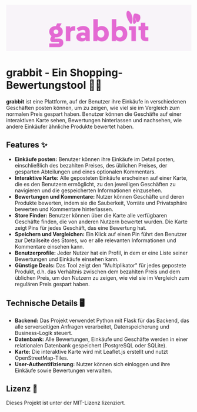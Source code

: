 ![banner where?](https://github.com/czett/grabbit/blob/main/static/img/banner.png)

# grabbit - Ein Shopping-Bewertungstool 🐰🩷

**grabbit** ist eine Plattform, auf der Benutzer ihre Einkäufe in verschiedenen Geschäften posten können, um zu zeigen, wie viel sie im Vergleich zum normalen Preis gespart haben. Benutzer können die Geschäfte auf einer interaktiven Karte sehen, Bewertungen hinterlassen und nachsehen, wie andere Einkäufer ähnliche Produkte bewertet haben.

## Features ✨

- **Einkäufe posten:** Benutzer können ihre Einkäufe im Detail posten, einschließlich des bezahlten Preises, des üblichen Preises, der gesparten Abteilungen und eines optionalen Kommentars.
- **Interaktive Karte:** Alle geposteten Einkäufe erscheinen auf einer Karte, die es den Benutzern ermöglicht, zu den jeweiligen Geschäften zu navigieren und die gespeicherten Informationen einzusehen.
- **Bewertungen und Kommentare:** Nutzer können Geschäfte und deren Produkte bewerten, indem sie die Sauberkeit, Vorräte und Privatsphäre bewerten und Kommentare hinterlassen.
- **Store Finder:** Benutzer können über die Karte alle verfügbaren Geschäfte finden, die von anderen Nutzern bewertet wurden. Die Karte zeigt Pins für jedes Geschäft, das eine Bewertung hat.
- **Speichern und Vergleichen:** Ein Klick auf einen Pin führt den Benutzer zur Detailseite des Stores, wo er alle relevanten Informationen und Kommentare einsehen kann.
- **Benutzerprofile:** Jeder Nutzer hat ein Profil, in dem er eine Liste seiner Bewertungen und Einkäufe einsehen kann.
- **Günstige Deals:** Das Tool zeigt den "Multiplikator" für jedes gepostete Produkt, d.h. das Verhältnis zwischen dem bezahlten Preis und dem üblichen Preis, um den Nutzern zu zeigen, wie viel sie im Vergleich zum regulären Preis gespart haben.

## Technische Details 🖥️

- **Backend:** Das Projekt verwendet Python mit Flask für das Backend, das alle serverseitigen Anfragen verarbeitet, Datenspeicherung und Business-Logik steuert.
- **Datenbank:** Alle Bewertungen, Einkäufe und Geschäfte werden in einer relationalen Datenbank gespeichert (PostgreSQL oder SQLite).
- **Karte:** Die interaktive Karte wird mit Leaflet.js erstellt und nutzt OpenStreetMap-Tiles.
- **User-Authentifizierung:** Nutzer können sich einloggen und ihre Einkäufe sowie Bewertungen verwalten.

## Lizenz 📜

Dieses Projekt ist unter der MIT-Lizenz lizenziert.
